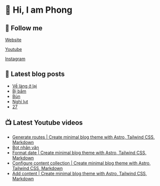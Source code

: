 # 👋 Hi, I am Phong

## 🔗 Follow me

[Website](https://phongever.netlify.app "Website")

[Youtube](https://www.youtube.com/@phongever "Youtube")

[Instagram](https://www.instagram.com/phongever "Instagram")

## 📝 Latest blog posts

<!-- BLOG-POST-LIST:START -->
- [Về làng ở lại](https://phongever.netlify.app/blog/v%E1%BB%81-l%C3%A0ng-%E1%BB%9F-l%E1%BA%A1i/)
- [Bị bầm](https://phongever.netlify.app/blog/b%E1%BB%8B-b%E1%BA%A7m/)
- [Bùn](https://phongever.netlify.app/blog/b%C3%B9n/)
- [Nghỉ lụt](https://phongever.netlify.app/blog/ngh%E1%BB%89-l%E1%BB%A5t/)
- [27](https://phongever.netlify.app/blog/27/)
<!-- BLOG-POST-LIST:END -->

## 📺 Latest Youtube videos

<!-- YOUTUBE-VIDEO-LIST:START -->
- [Generate routes | Create minimal blog theme with Astro, Tailwind CSS, Markdown](https://www.youtube.com/watch?v=gnTgW3p8wnQ)
- [Bot nhân văn](https://www.youtube.com/watch?v=nHiAC3g-F0w)
- [Format date | Create minimal blog theme with Astro, Tailwind CSS, Markdown](https://www.youtube.com/watch?v=C65lEhdxKME)
- [Configure content collection | Create minimal blog theme with Astro, Tailwind CSS, Markdown](https://www.youtube.com/watch?v=OyGAxeDfNyY)
- [Add content | Create minimal blog theme with Astro, Tailwind CSS, Markdown](https://www.youtube.com/watch?v=kd2RG-hbGWg)
<!-- YOUTUBE-VIDEO-LIST:END -->
